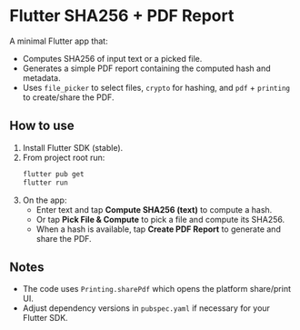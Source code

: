 # Flutter SHA256 + PDF Report

A minimal Flutter app that:
- Computes SHA256 of input text or a picked file.
- Generates a simple PDF report containing the computed hash and metadata.
- Uses `file_picker` to select files, `crypto` for hashing, and `pdf` + `printing` to create/share the PDF.

## How to use
1. Install Flutter SDK (stable).
2. From project root run:
   ```bash
   flutter pub get
   flutter run
   ```
3. On the app:
   - Enter text and tap **Compute SHA256 (text)** to compute a hash.
   - Or tap **Pick File & Compute** to pick a file and compute its SHA256.
   - When a hash is available, tap **Create PDF Report** to generate and share the PDF.

## Notes
- The code uses `Printing.sharePdf` which opens the platform share/print UI.
- Adjust dependency versions in `pubspec.yaml` if necessary for your Flutter SDK.
